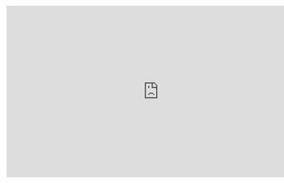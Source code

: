 <iframe style="border: 1px solid rgba(0, 0, 0, 0.1);" width="800" height="450" src="https://www.figma.com/embed?embed_host=share&url=https%3A%2F%2Fwww.figma.com%2Fproto%2FmGwnuEuG3dmk4xylunSfiG%2FFedora%3Ftype%3Ddesign%26node-id%3D342-209%26t%3DY8rQn1CgHsHwitbH-1%26scaling%3Dscale-down%26page-id%3D271%3A2%26starting-point-node-id%3D342%3A270%26mode%3Ddesign" allowfullscreen></iframe>
